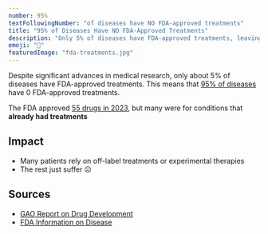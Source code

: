 ```yaml
---
number: 95%
textFollowingNumber: "of diseases have NO FDA-approved treatments"
title: "95% of Diseases Have NO FDA-Approved Treatments"
description: "Only 5% of diseases have FDA-approved treatments, leaving millions without effective therapies"
emoji: "💊"
featuredImage: "fda-treatments.jpg"
---
```


Despite significant advances in medical research, only about 5% of diseases have FDA-approved treatments. This means that [95% of diseases](https://ncats.nih.gov/sites/default/files/NCATS_RareDiseasesFactSheet.pdf) have 0 FDA-approved treatments.

The FDA approved [55 drugs in 2023](https://www.fda.gov/drugs/novel-drug-approvals-fda/novel-drug-approvals-2023), but many were for conditions that **already had treatments**


## Impact

- Many patients rely on off-label treatments or experimental therapies
- The rest just suffer ☹️

## Sources

- [GAO Report on Drug Development](https://www.gao.gov/products/gao-25-106774)
- [FDA Information on Disease](https://www.fda.gov/patients/rare-diseases-fda)

